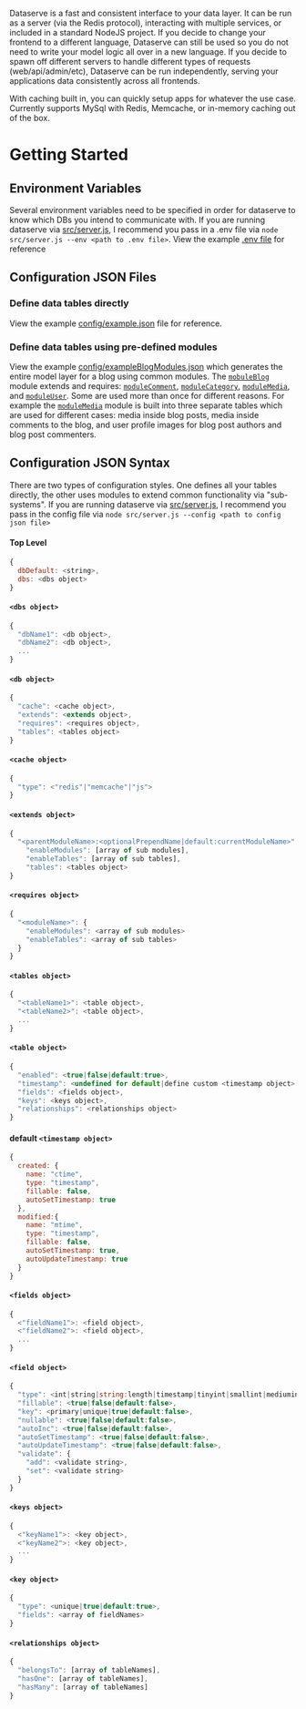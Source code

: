 Dataserve is a fast and consistent interface to your data layer. It can be run as a server (via the Redis protocol), interacting with multiple services, or included in a standard NodeJS project. If you decide to change your frontend to a different language, Dataserve can still be used so you do not need to write your model logic all over in a new language. If you decide to spawn off different servers to handle different types of requests (web/api/admin/etc), Dataserve can be run independently, serving your applications data consistently across all frontends.

With caching built in, you can quickly setup apps for whatever the use case. Currently supports MySql with Redis, Memcache, or in-memory caching out of the box.

# Getting Started

## Environment Variables
Several environment variables need to be specified in order for dataserve to know which DBs you intend to communicate with. If you are running dataserve via [src/server.js](https://github.com/dataserve/dataserve/blob/master/src/server.js), I recommend you pass in a .env file via `node src/server.js --env <path to .env file>`. View the example [.env file](https://github.com/dataserve/dataserve/blob/master/.env) for reference

## Configuration JSON Files

### Define data tables directly
View the example [config/example.json](https://github.com/dataserve/dataserve/blob/master/config/example.json) file for reference.

### Define data tables using pre-defined modules
View the example [config/exampleBlogModules.json](https://github.com/dataserve/dataserve/blob/master/config/exampleBlogModules.json) which generates the entire model layer for a blog using common modules. The [`mobuleBlog`](https://github.com/dataserve/dataserve/blob/master/config/moduleBlog.json) module extends and requires: [`moduleComment`](https://github.com/dataserve/dataserve/blob/master/config/moduleComment.json), [`moduleCategory`](https://github.com/dataserve/dataserve/blob/master/config/moduleCategory.json), [`moduleMedia`](https://github.com/dataserve/dataserve/blob/master/config/moduleMedia.json), and [`moduleUser`](https://github.com/dataserve/dataserve/blob/master/config/moduleUser.json). Some are used more than once for different reasons. For example the [`moduleMedia`](https://github.com/dataserve/dataserve/blob/master/config/moduleMedia.json) module is built into three separate tables which are used for different cases: media inside blog posts, media inside comments to the blog, and user profile images for blog post authors and blog post commenters.

## Configuration JSON Syntax
There are two types of configuration styles. One defines all your tables directly, the other uses modules to extend common functionality via "sub-systems". If you are running dataserve via [src/server.js](https://github.com/dataserve/dataserve/blob/master/src/server.js), I recommend you pass in the config file via `node src/server.js --config <path to config json file>`

#### Top Level
```javascript
{
  dbDefault: <string>,
  dbs: <dbs object>
}
```
#### `<dbs object>`
```javascript
{
  "dbName1": <db object>,
  "dbName2": <db object>,
  ...
}
```

#### `<db object>`
```javascript
{
  "cache": <cache object>,
  "extends": <extends object>,
  "requires": <requires object>,
  "tables": <tables object>
}
```

#### `<cache object>`
```javascript
{
  "type": <"redis"|"memcache"|"js">
}
```

#### `<extends object>`
```javascript
{
  "<parentModuleName>:<optionalPrependName|default:currentModuleName>": 
    "enableModules": [array of sub modules],
    "enableTables": [array of sub tables],
    "tables": <tables object>
}
```

#### `<requires object>`
```javascript
{
  "<moduleName>": {
    "enableModules": <array of sub modules>
    "enableTables": <array of sub tables>
  }
}
```

#### `<tables object>`
```javascript
{
  "<tableName1>": <table object>,
  "<tableName2>": <table object>,
  ...
}
```

#### `<table object>`
```javascript
{
  "enabled": <true|false|default:true>,
  "timestamp": <undefined for default|define custom <timestamp object>|null to disable timestamps for table>,
  "fields": <fields object>,
  "keys": <keys object>,
  "relationships": <relationships object>
}
```

#### default `<timestamp object>`
```javascript
{
  created: {
    name: "ctime",
    type: "timestamp",
    fillable: false,
    autoSetTimestamp: true
  },
  modified:{
    name: "mtime",
    type: "timestamp",
    fillable: false,
    autoSetTimestamp: true,
    autoUpdateTimestamp: true
  }
}
```

#### `<fields object>`
```javascript
{
  <"fieldName1">: <field object>,
  <"fieldName2">: <field object>,
  ...
}
```

#### `<field object>`
```javascript
{
  "type": <int|string|string:length|timestamp|tinyint|smallint|mediumint|bigint>,
  "fillable": <true|false|default:false>,
  "key": <primary|unique|true|default:false>,
  "nullable": <true|false|default:false>,
  "autoInc": <true|false|default:false>,
  "autoSetTimestamp": <true|false|default:false>,
  "autoUpdateTimestamp": <true|false|default:false>,
  "validate": {
    "add": <validate string>,
    "set": <validate string>
  }
}
```

#### `<keys object>`
```javascript
{
  <"keyName1">: <key object>,
  <"keyName2">: <key object>,
  ...
}
```

#### `<key object>`
```javascript
{
  "type": <unique|true|default:true>,
  "fields": <array of fieldNames>
}
```

#### `<relationships object>`
```javascript
{
  "belongsTo": [array of tableNames],
  "hasOne": [array of tableNames],
  "hasMany": [array of tableNames]
}
```

